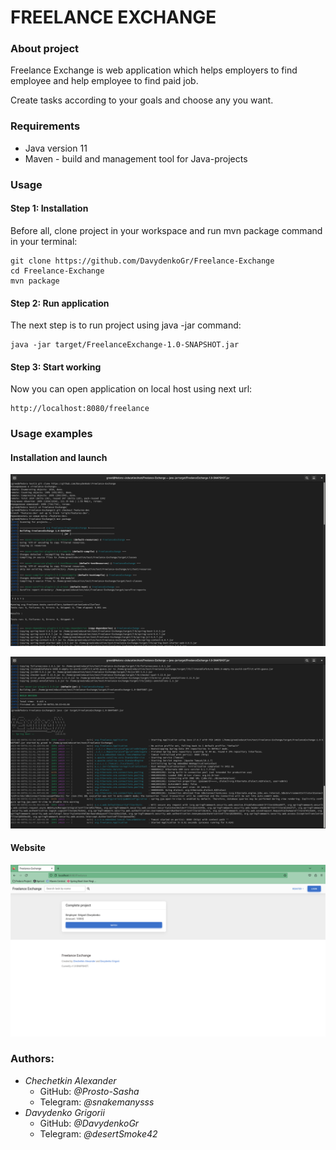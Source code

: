 # FREELANCE EXCHANGE
### About project

Freelance Exchange is web application which helps employers to find employee and help employee to find paid job.

Create tasks according to your goals and choose any you want.

### Requirements

- Java version 11
- Maven - build and management tool for Java-projects

### Usage
#### Step 1: Installation

Before all, clone project in your workspace and run mvn package command in your terminal:

```
git clone https://github.com/DavydenkoGr/Freelance-Exchange
cd Freelance-Exchange
mvn package
```

#### Step 2: Run application

The next step is to run project using java -jar command:

```
java -jar target/FreelanceExchange-1.0-SNAPSHOT.jar
```

#### Step 3: Start working

Now you can open application on local host using next url:

```
http://localhost:8080/freelance
```

### Usage examples
#### Installation and launch

![installation](usage-examples/installation-example.png)

![launch](usage-examples/launch-example.png)

#### Website

![website](usage-examples/website-example.png)

### Authors:

- *Chechetkin Alexander*
    - GitHub: *@Prosto-Sasha*
    - Telegram: *@snakemanysss*
- *Davydenko Grigorii*
    - GitHub: *@DavydenkoGr*
    - Telegram: *@desertSmoke42*

